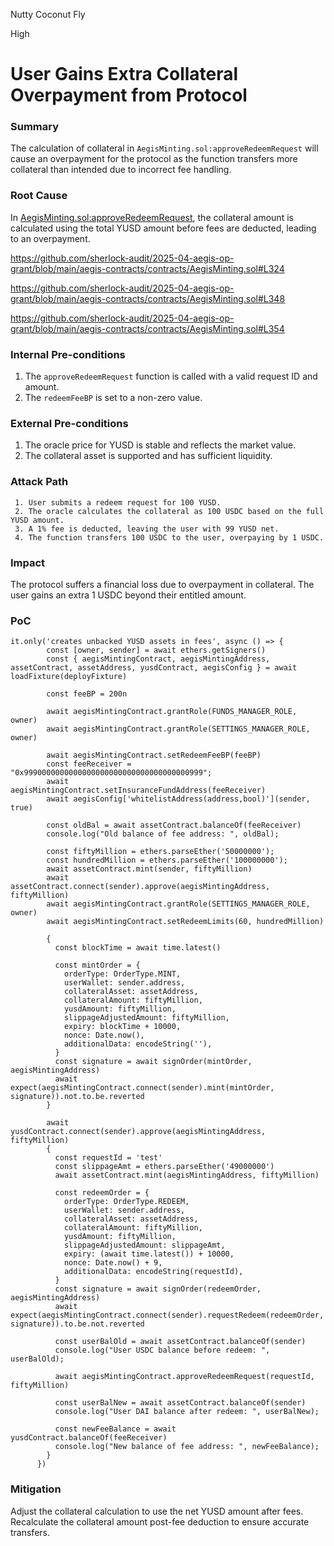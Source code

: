 Nutty Coconut Fly

High

# User Gains Extra Collateral Overpayment from Protocol

### Summary

The calculation of collateral in `AegisMinting.sol:approveRedeemRequest` will cause an overpayment for the protocol as the function transfers more collateral than intended due to incorrect fee handling.

### Root Cause

In [AegisMinting.sol:approveRedeemRequest](https://github.com/sherlock-audit/2025-04-aegis-op-grant-irorochad/aegis-contracts/contracts/AegisMinting.so), the collateral amount is calculated using the total YUSD amount before fees are deducted, leading to an overpayment.

https://github.com/sherlock-audit/2025-04-aegis-op-grant/blob/main/aegis-contracts/contracts/AegisMinting.sol#L324

https://github.com/sherlock-audit/2025-04-aegis-op-grant/blob/main/aegis-contracts/contracts/AegisMinting.sol#L348

https://github.com/sherlock-audit/2025-04-aegis-op-grant/blob/main/aegis-contracts/contracts/AegisMinting.sol#L354



### Internal Pre-conditions

1.  The `approveRedeemRequest` function is called with a valid request ID and amount.
2. The `redeemFeeBP` is set to a non-zero value.



### External Pre-conditions

1.  The oracle price for YUSD is stable and reflects the market value.
2. The collateral asset is supported and has sufficient liquidity.

### Attack Path

     1. User submits a redeem request for 100 YUSD.
     2. The oracle calculates the collateral as 100 USDC based on the full YUSD amount.
     3. A 1% fee is deducted, leaving the user with 99 YUSD net.
     4. The function transfers 100 USDC to the user, overpaying by 1 USDC.
     

### Impact

The protocol suffers a financial loss due to overpayment in collateral. The user gains an extra 1 USDC beyond their entitled amount.


### PoC

```solidity
it.only('creates unbacked YUSD assets in fees', async () => {
        const [owner, sender] = await ethers.getSigners()
        const { aegisMintingContract, aegisMintingAddress, assetContract, assetAddress, yusdContract, aegisConfig } = await loadFixture(deployFixture)
  
        const feeBP = 200n
  
        await aegisMintingContract.grantRole(FUNDS_MANAGER_ROLE, owner)
        await aegisMintingContract.grantRole(SETTINGS_MANAGER_ROLE, owner)
        
        await aegisMintingContract.setRedeemFeeBP(feeBP)
        const feeReceiver = "0x9990000000000000000000000000000000000999";
        await aegisMintingContract.setInsuranceFundAddress(feeReceiver)
        await aegisConfig['whitelistAddress(address,bool)'](sender, true)
  
        const oldBal = await assetContract.balanceOf(feeReceiver)
        console.log("Old balance of fee address: ", oldBal);
  
        const fiftyMillion = ethers.parseEther('50000000');
        const hundredMillion = ethers.parseEther('100000000');
        await assetContract.mint(sender, fiftyMillion)
        await assetContract.connect(sender).approve(aegisMintingAddress, fiftyMillion)
        await aegisMintingContract.grantRole(SETTINGS_MANAGER_ROLE, owner)
        await aegisMintingContract.setRedeemLimits(60, hundredMillion)
  
        {
          const blockTime = await time.latest()
  
          const mintOrder = {
            orderType: OrderType.MINT,
            userWallet: sender.address,
            collateralAsset: assetAddress,
            collateralAmount: fiftyMillion,
            yusdAmount: fiftyMillion,
            slippageAdjustedAmount: fiftyMillion,
            expiry: blockTime + 10000,
            nonce: Date.now(),
            additionalData: encodeString(''),
          }
          const signature = await signOrder(mintOrder, aegisMintingAddress)
          await expect(aegisMintingContract.connect(sender).mint(mintOrder, signature)).not.to.be.reverted
        }
  
        await yusdContract.connect(sender).approve(aegisMintingAddress, fiftyMillion)
        {
          const requestId = 'test'
          const slippageAmt = ethers.parseEther('49000000')
          await assetContract.mint(aegisMintingAddress, fiftyMillion)
  
          const redeemOrder = {
            orderType: OrderType.REDEEM,
            userWallet: sender.address,
            collateralAsset: assetAddress,
            collateralAmount: fiftyMillion,
            yusdAmount: fiftyMillion,
            slippageAdjustedAmount: slippageAmt,
            expiry: (await time.latest()) + 10000,
            nonce: Date.now() + 9,
            additionalData: encodeString(requestId),
          }
          const signature = await signOrder(redeemOrder, aegisMintingAddress)
          await expect(aegisMintingContract.connect(sender).requestRedeem(redeemOrder, signature)).to.be.not.reverted
  
          const userBalOld = await assetContract.balanceOf(sender)
          console.log("User USDC balance before redeem: ", userBalOld);
  
          await aegisMintingContract.approveRedeemRequest(requestId, fiftyMillion)
  
          const userBalNew = await assetContract.balanceOf(sender)
          console.log("User DAI balance after redeem: ", userBalNew);
          
          const newFeeBalance = await yusdContract.balanceOf(feeReceiver)
          console.log("New balance of fee address: ", newFeeBalance);
        }
      })
```

### Mitigation

 Adjust the collateral calculation to use the net YUSD amount after fees. Recalculate the collateral amount post-fee deduction to ensure accurate transfers.